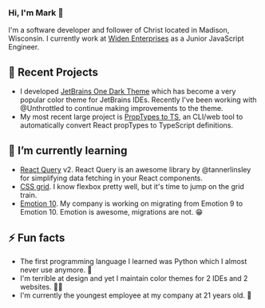 ### Hi, I'm Mark 👋

I'm a software developer and follower of Christ located in Madison, Wisconsin. I currently work at [Widen Enterprises](https://github.com/Widen) as a Junior JavaScript Engineer.

## 🔭 Recent Projects

- I developed [JetBrains One Dark Theme](https://github.com/one-dark/jetbrains-one-dark-theme) which has become a very popular color theme for JetBrains IDEs. Recently I've been working with @Unthrottled to continue making improvements to the theme.
- My most recent large project is [PropTypes to TS](https://github.com/mskelton/prop-types-to-ts), an CLI/web tool to automatically convert React propTypes to TypeScript definitions.

## 🌱 I’m currently learning

- [React Query](https://github.com/tannerlinsley/react-query) v2. React Query is an awesome library by @tannerlinsley for simplifying data fetching in your React components.
- [CSS grid](https://developer.mozilla.org/en-US/docs/Web/CSS/CSS_Grid_Layout). I know flexbox pretty well, but it's time to jump on the grid train.
- [Emotion 10](https://emotion.sh). My company is working on migrating from Emotion 9 to Emotion 10. Emotion is awesome, migrations are not. 😁

## ⚡ Fun facts

- The first programming language I learned was Python which I almost never use anymore. 🐍
- I'm terrible at design and yet I maintain color themes for 2 IDEs and 2 websites. 🤷‍♂️
- I'm currently the youngest employee at my company at 21 years old. 👶
